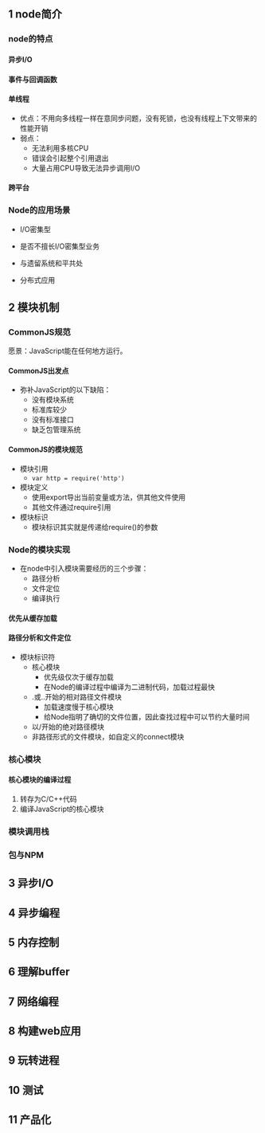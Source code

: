 ## 1 node简介

### node的特点

####  异步I/O

#### 事件与回调函数

#### 单线程

- 优点：不用向多线程一样在意同步问题，没有死锁，也没有线程上下文带来的性能开销
- 弱点：
  - 无法利用多核CPU
  - 错误会引起整个引用退出
  - 大量占用CPU导致无法异步调用I/O

#### 跨平台

### Node的应用场景

- I/O密集型

- 是否不擅长I/O密集型业务

- 与遗留系统和平共处

- 分布式应用

## 2 模块机制

### CommonJS规范

愿景：JavaScript能在任何地方运行。

#### CommonJS出发点

- 弥补JavaScript的以下缺陷：
  - 没有模块系统
  - 标准库较少
  - 没有标准接口
  - 缺乏包管理系统

#### CommonJS的模块规范

- 模块引用
  - `var http = require('http')`
- 模块定义
  - 使用export导出当前变量或方法，供其他文件使用
  - 其他文件通过require引用
- 模块标识
  - 模块标识其实就是传递给require()的参数

### Node的模块实现

- 在node中引入模块需要经历的三个步骤：
  - 路径分析
  - 文件定位
  - 编译执行

#### 优先从缓存加载

#### 路径分析和文件定位

- 模块标识符
  - 核心模块
    - 优先级仅次于缓存加载
    - 在Node的编译过程中编译为二进制代码，加载过程最快
  - .或..开始的相对路径文件模块
    - 加载速度慢于核心模块
    - 给Node指明了确切的文件位置，因此查找过程中可以节约大量时间
  - 以/开始的绝对路径模块
  - 非路径形式的文件模块，如自定义的connect模块

### 核心模块

#### 核心模块的编译过程

1. 转存为C/C++代码
2. 编译JavaScript的核心模块



### 模块调用栈

### 包与NPM





## 3 异步I/O



## 4 异步编程



## 5 内存控制



## 6 理解buffer



## 7 网络编程



## 8 构建web应用



## 9 玩转进程



## 10 测试



## 11 产品化





